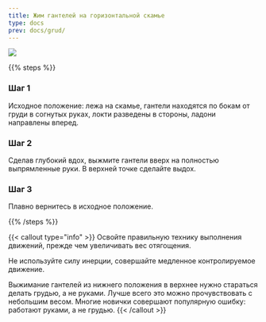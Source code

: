 ```yaml
---
title: Жим гантелей на горизонтальной скамье
type: docs
prev: docs/grud/
---
```

![](https://github.com/user-attachments/assets/e09ba407-5a8e-48f7-9ee1-cd7c087f838f)

{{% steps %}}

### Шаг 1
Исходное положение: лежа на скамье, гантели находятся по бокам от груди в согнутых руках, локти разведены в стороны, ладони направлены вперед.

### Шаг 2
Сделав глубокий вдох, выжмите гантели вверх на полностью выпрямленные руки. В верхней точке сделайте выдох.

### Шаг 3
Плавно вернитесь в исходное положение.

{{% /steps %}}

{{< callout type="info" >}}
Освойте правильную технику выполнения движений, прежде чем увеличивать вес отягощения.

﻿﻿Не используйте силу инерции, совершайте медленное контролируемое движение.

﻿﻿Выжимание гантелей из нижнего положения в верхнее нужно стараться делать грудью, а не руками. Лучше всего это можно прочувствовать с небольшим весом. Многие новички совершают популярную ошибку: работают руками, а не грудью.
{{< /callout >}}
